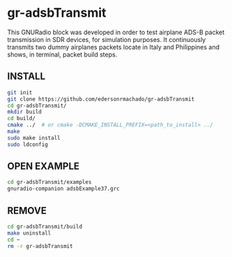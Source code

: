 # gr-adsbTransmit 

This GNURadio block was developed  in order to test airplane ADS-B packet transmission in SDR devices, for simulation purposes. It continuously transmits two dummy airplanes packets locate in Italy and Philippines and shows, in terminal, packet build steps. 

## INSTALL 


```bash
git init
git clone https://github.com/edersonrmachado/gr-adsbTransmit  
cd gr-adsbTransmit/  
mkdir build
cd build/
cmake ../  # or cmake -DCMAKE_INSTALL_PREFIX=<path_to_install> ../
make
sudo make install
sudo ldconfig
```

## OPEN EXAMPLE

```bash
cd gr-adsbTransmit/examples
gnuradio-companion adsbExample37.grc
```

## REMOVE

```bash
cd gr-adsbTransmit/build
make uninstall
cd ~
rm -r gr-adsbTransmit
```